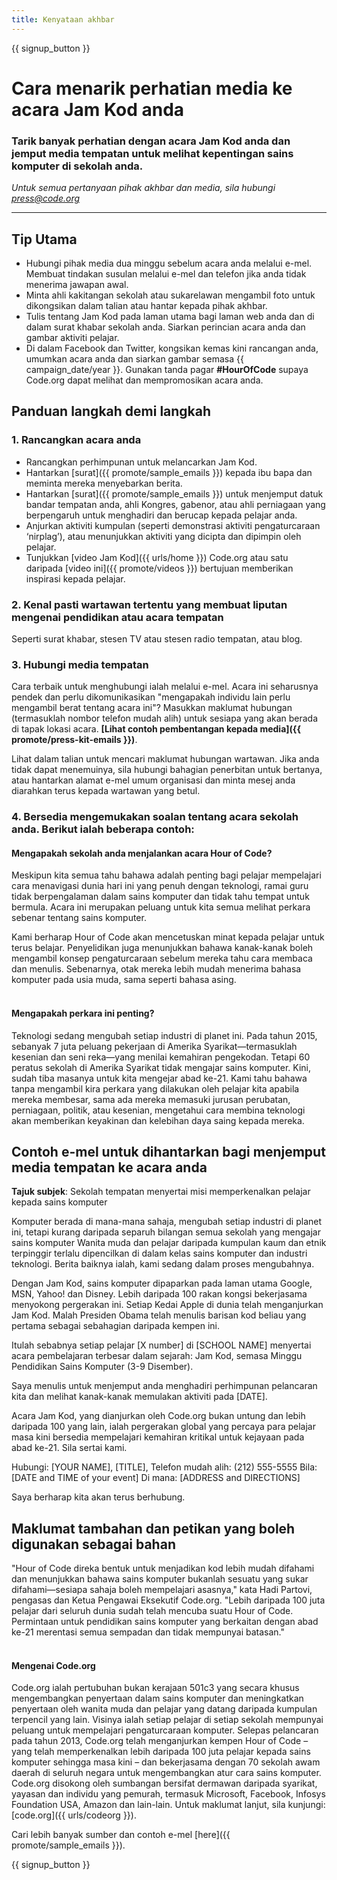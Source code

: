 ```yaml
---
title: Kenyataan akhbar
---
```


{{ signup_button }}

# Cara menarik perhatian media ke acara Jam Kod anda

### Tarik banyak perhatian dengan acara Jam Kod anda dan jemput media tempatan untuk melihat kepentingan sains komputer di sekolah anda.

*Untuk semua pertanyaan pihak akhbar dan media, sila hubungi <press@code.org>*

* * *

## Tip Utama

- Hubungi pihak media dua minggu sebelum acara anda melalui e-mel. Membuat tindakan susulan melalui e-mel dan telefon jika anda tidak menerima jawapan awal.
- Minta ahli kakitangan sekolah atau sukarelawan mengambil foto untuk dikongsikan dalam talian atau hantar kepada pihak akhbar.
- Tulis tentang Jam Kod pada laman utama bagi laman web anda dan di dalam surat khabar sekolah anda. Siarkan perincian acara anda dan gambar aktiviti pelajar.
- Di dalam Facebook dan Twitter, kongsikan kemas kini rancangan anda, umumkan acara anda dan siarkan gambar semasa {{ campaign_date/year }}. Gunakan tanda pagar **#HourOfCode** supaya Code.org dapat melihat dan mempromosikan acara anda.

## Panduan langkah demi langkah

### 1. Rancangkan acara anda

- Rancangkan perhimpunan untuk melancarkan Jam Kod.
- Hantarkan [surat]({{ promote/sample_emails }}) kepada ibu bapa dan meminta mereka menyebarkan berita.
- Hantarkan [surat]({{ promote/sample_emails }}) untuk menjemput datuk bandar tempatan anda, ahli Kongres, gabenor, atau ahli perniagaan yang berpengaruh untuk menghadiri dan berucap kepada pelajar anda.
- Anjurkan aktiviti kumpulan (seperti demonstrasi aktiviti pengaturcaraan ‘nirplag’), atau menunjukkan aktiviti yang dicipta dan dipimpin oleh pelajar.
- Tunjukkan [video Jam Kod]({{ urls/home }}) Code.org atau satu daripada [video ini]({{ promote/videos }}) bertujuan memberikan inspirasi kepada pelajar. <br />

### 2. Kenal pasti wartawan tertentu yang membuat liputan mengenai pendidikan atau acara tempatan

Seperti surat khabar, stesen TV atau stesen radio tempatan, atau blog.<br />

### 3. Hubungi media tempatan

Cara terbaik untuk menghubungi ialah melalui e-mel. Acara ini seharusnya pendek dan perlu dikomunikasikan "mengapakah individu lain perlu mengambil berat tentang acara ini"? Masukkan maklumat hubungan (termasuklah nombor telefon mudah alih) untuk sesiapa yang akan berada di tapak lokasi acara. **[Lihat contoh pembentangan kepada media]({{ promote/press-kit-emails }})**.

Lihat dalam talian untuk mencari maklumat hubungan wartawan. Jika anda tidak dapat menemuinya, sila hubungi bahagian penerbitan untuk bertanya, atau hantarkan alamat e-mel umum organisasi dan minta mesej anda diarahkan terus kepada wartawan yang betul. <br />

### 4. Bersedia mengemukakan soalan tentang acara sekolah anda. Berikut ialah beberapa contoh:

#### Mengapakah sekolah anda menjalankan acara Hour of Code?

Meskipun kita semua tahu bahawa adalah penting bagi pelajar mempelajari cara menavigasi dunia hari ini yang penuh dengan teknologi, ramai guru tidak berpengalaman dalam sains komputer dan tidak tahu tempat untuk bermula. Acara ini merupakan peluang untuk kita semua melihat perkara sebenar tentang sains komputer.

Kami berharap Hour of Code akan mencetuskan minat kepada pelajar untuk terus belajar. Penyelidikan juga menunjukkan bahawa kanak-kanak boleh mengambil konsep pengaturcaraan sebelum mereka tahu cara membaca dan menulis. Sebenarnya, otak mereka lebih mudah menerima bahasa komputer pada usia muda, sama seperti bahasa asing. <br /> <br />

#### Mengapakah perkara ini penting?

Teknologi sedang mengubah setiap industri di planet ini. Pada tahun 2015, sebanyak 7 juta peluang pekerjaan di Amerika Syarikat—termasuklah kesenian dan seni reka—yang menilai kemahiran pengekodan. Tetapi 60 peratus sekolah di Amerika Syarikat tidak mengajar sains komputer. Kini, sudah tiba masanya untuk kita mengejar abad ke-21. Kami tahu bahawa tanpa mengambil kira perkara yang dilakukan oleh pelajar kita apabila mereka membesar, sama ada mereka memasuki jurusan perubatan, perniagaan, politik, atau kesenian, mengetahui cara membina teknologi akan memberikan keyakinan dan kelebihan daya saing kepada mereka. <br />

<a id="sample-emails"></a>

## Contoh e-mel untuk dihantarkan bagi menjemput media tempatan ke acara anda

**Tajuk subjek**: Sekolah tempatan menyertai misi memperkenalkan pelajar kepada sains komputer

Komputer berada di mana-mana sahaja, mengubah setiap industri di planet ini, tetapi kurang daripada separuh bilangan semua sekolah yang mengajar sains komputer Wanita muda dan pelajar daripada kumpulan kaum dan etnik terpinggir terlalu dipencilkan di dalam kelas sains komputer dan industri teknologi. Berita baiknya ialah, kami sedang dalam proses mengubahnya.

Dengan Jam Kod, sains komputer dipaparkan pada laman utama Google, MSN, Yahoo! dan Disney. Lebih daripada 100 rakan kongsi bekerjasama menyokong pergerakan ini. Setiap Kedai Apple di dunia telah menganjurkan Jam Kod. Malah Presiden Obama telah menulis barisan kod beliau yang pertama sebagai sebahagian daripada kempen ini.

Itulah sebabnya setiap pelajar [X number] di [SCHOOL NAME] menyertai acara pembelajaran terbesar dalam sejarah: Jam Kod, semasa Minggu Pendidikan Sains Komputer (3-9 Disember).

Saya menulis untuk menjemput anda menghadiri perhimpunan pelancaran kita dan melihat kanak-kanak memulakan aktiviti pada [DATE].

Acara Jam Kod, yang dianjurkan oleh Code.org bukan untung dan lebih daripada 100 yang lain, ialah pergerakan global yang percaya para pelajar masa kini bersedia mempelajari kemahiran kritikal untuk kejayaan pada abad ke-21. Sila sertai kami.

Hubungi: [YOUR NAME], [TITLE], Telefon mudah alih: (212) 555-5555 Bila: [DATE and TIME of your event] Di mana: [ADDRESS and DIRECTIONS]

Saya berharap kita akan terus berhubung. <br />

## Maklumat tambahan dan petikan yang boleh digunakan sebagai bahan 

"Hour of Code direka bentuk untuk menjadikan kod lebih mudah difahami dan menunjukkan bahawa sains komputer bukanlah sesuatu yang sukar difahami—sesiapa sahaja boleh mempelajari asasnya," kata Hadi Partovi, pengasas dan Ketua Pengawai Eksekutif Code.org. "Lebih daripada 100 juta pelajar dari seluruh dunia sudah telah mencuba suatu Hour of Code. Permintaan untuk pendidikan sains komputer yang berkaitan dengan abad ke-21 merentasi semua sempadan dan tidak mempunyai batasan." <br /> <br />

#### Mengenai Code.org

Code.org ialah pertubuhan bukan kerajaan 501c3 yang secara khusus mengembangkan penyertaan dalam sains komputer dan meningkatkan penyertaan oleh wanita muda dan pelajar yang datang daripada kumpulan terpencil yang lain. Visinya ialah setiap pelajar di setiap sekolah mempunyai peluang untuk mempelajari pengaturcaraan komputer. Selepas pelancaran pada tahun 2013, Code.org telah menganjurkan kempen Hour of Code – yang telah memperkenalkan lebih daripada 100 juta pelajar kepada sains komputer sehingga masa kini – dan bekerjasama dengan 70 sekolah awam daerah di seluruh negara untuk mengembangkan atur cara sains komputer. Code.org disokong oleh sumbangan bersifat dermawan daripada syarikat, yayasan dan individu yang pemurah, termasuk Microsoft, Facebook, Infosys Foundation USA, Amazon dan lain-lain. Untuk maklumat lanjut, sila kunjungi: [code.org]({{ urls/codeorg }}).

  
Cari lebih banyak sumber dan contoh e-mel [here]({{ promote/sample_emails }}).

{{ signup_button }}
